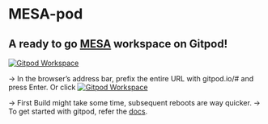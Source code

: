 # MESA-pod
## A ready to go [MESA](https://github.com/MESAHub/mesa) workspace on Gitpod! 
<a href="https://gitpod.io/#https://github.com/gautam-404/MESA-pod">
  <img
    src="https://dka575ofm4ao0.cloudfront.net/pages-transactional_logos/retina/237658/02205996e1e84567d4fe3458ef0c01ce895afcf6.png"
    alt="Gitpod Workspace"
  />
</a>

-> In the browser’s address bar, prefix the entire URL with gitpod.io/# and press Enter. Or click <a href="https://gitpod.io/#https://github.com/gautam-404/MESA-pod">
  <img
    src="https://dka575ofm4ao0.cloudfront.net/pages-transactional_logos/retina/237658/02205996e1e84567d4fe3458ef0c01ce895afcf6.png"
    alt="Gitpod Workspace"
  />
</a>

-> First Build might take some time, subsequent reboots are way quicker. 
-> To get started with gitpod, refer the [docs](https://www.gitpod.io/docs/introduction/getting-started).

